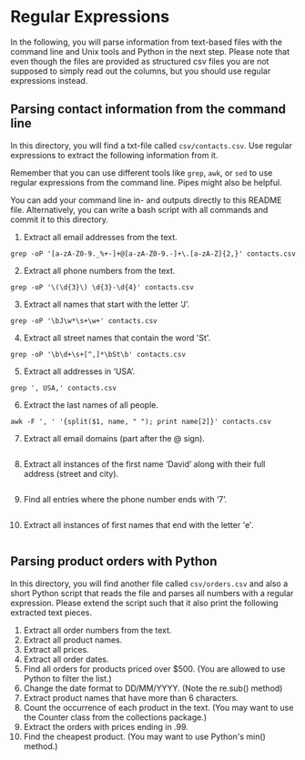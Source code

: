 # Regular Expressions

In the following, you will parse information from text-based files with the command line and Unix tools and Python in the next step. Please note that even though the files are provided as structured csv files you are not supposed to simply read out the columns, but you should use regular expressions instead.

## Parsing contact information from the command line

In this directory, you will find a txt-file called `csv/contacts.csv`. Use regular expressions to extract the following information from it.

Remember that you can use different tools like `grep`, `awk`, or `sed` to use regular expressions from the command line. Pipes might also be helpful. 

You can add your command line in- and outputs directly to this README file. Alternatively, you can write a bash script with all commands and commit it to this directory.

1. Extract all email addresses from the text.
``` 
grep -oP '[a-zA-Z0-9._%+-]+@[a-zA-Z0-9.-]+\.[a-zA-Z]{2,}' contacts.csv
``` 
2. Extract all phone numbers from the text.
``` 
grep -oP '\(\d{3}\) \d{3}-\d{4}' contacts.csv
``` 
3. Extract all names that start with the letter ‘J’.
``` 
grep -oP '\bJ\w*\s+\w+' contacts.csv
``` 
4. Extract all street names that contain the word 'St'.
``` 
grep -oP '\b\d+\s+[^,]*\bSt\b' contacts.csv
``` 
5. Extract all addresses in ‘USA’.
``` 
grep ', USA,' contacts.csv
``` 
6. Extract the last names of all people.
``` 
awk -F ', ' '{split($1, name, " "); print name[2]}' contacts.csv
``` 
7. Extract all email domains (part after the @ sign).
``` 

``` 
8.	Extract all instances of the first name ‘David’ along with their full address (street and city).
``` 

``` 
9.	Find all entries where the phone number ends with ‘7’.
``` 

``` 
10.	Extract all instances of first names that end with the letter 'e'.
``` 

``` 

## Parsing product orders with Python

In this directory, you will find another file called `csv/orders.csv` and also a short Python script that reads the file and parses all numbers with a regular expression. Please extend the script such that it also print the following extracted text pieces.

1.	Extract all order numbers from the text. 
2.	Extract all product names.
3.	Extract all prices.
4.	Extract all order dates.
5.	Find all orders for products priced over $500. (You are allowed to use Python to filter the list.)
6.	Change the date format to DD/MM/YYYY. (Note the re.sub() method)
7.	Extract product names that have more than 6 characters.
8.	Count the occurrence of each product in the text. (You may want to use the Counter class from the collections package.)
9.	Extract the orders with prices ending in .99.
10.	Find the cheapest product. (You may want to use Python's min() method.)